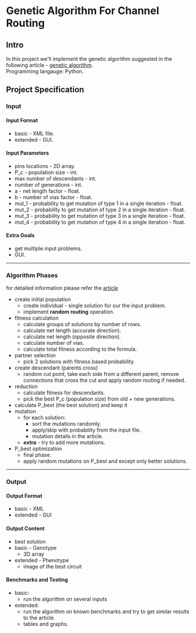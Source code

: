# Genetic Algorithm For Channel Routing

## Intro
In this project we'll implement the genetic algorithm suggested in the following article - [genetic algorithm](genetic_algorithm_for_vlsi_routing.pdf). <br>
Programming langauge: Python.


## Project Specification

### Input
#### Input Format
- basic - XML file.
- extended - GUI.

#### Input Parameters
- pins locations - 2D array.
- P_c - population size - int.
- max number of descendants - int.
- number of generations - int.
- a - net length factor - float.
- b - number of vias factor - float.
- mut_1 - probability to get mutation of type 1 in a single iteration - float.
- mut_2 - probability to get mutation of type 2 in a single iteration - float.
- mut_3 - probability to get mutation of type 3 in a single iteration - float.
- mut_4 - probability to get mutation of type 4 in a single iteration - float.

#### Extra Goals
- get multiple input problems.
- GUI.

---

### Algorithm Phases
for detailed information please refer the [article](genetic_algorithm_for_vlsi_routing.pdf) 
- create initial population
  - create individual - single solution for our the input problem.
  - implement <b>random routing</b> operation.
- fitness calculation 
  - calculate groups of solutions by number of rows.
  - calculate net length (accurate direction).
  - calculate net length (opposite direction).
  - calculate number of vias.
  - calculate total fitness according to the formula.
- partner selection
  - pick 2 solutions with fitness based probability.
- create descendant (parents cross)
  - random cut point, take each side from a different parent, remove connections that cross the cut and apply random routing if needed.
- reduction
  - calculate fitness for descendants.
  - pick the best P_c (population size) from old + new generations.
- calculate P_best (the best solution) and keep it
- mutation
  - for each solution:
    - sort the mutations randomly.
    - apply/skip with probability from the input file.
    - mutation details in the article.
  - <b>extra</b> - try to add more mutations.
- P_best optimization
  - final phase.
  - apply random mutations on P_best and except only better solutions.

---
### Output

#### Output Format
- basic - XML
- extended - GUI 

#### Output Content
- best solution
- basic - Genotype
  - 3D array
- extended - Phenotype
  - image of the best circuit

#### Benchmarks and Testing
- basic:
  - run the algorithm on several inputs
- extended:
  - run the algorithm on known benchmarks and try to get similar results to the article.
  - tables and graphs.
